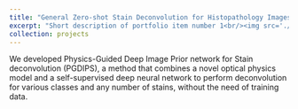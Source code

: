 ```yaml
---
title: "General Zero-shot Stain Deconvolution for Histopathology Images"
excerpt: "Short description of portfolio item number 1<br/><img src='./images/pgdips.png'/>"
collection: projects
---
```


We developed Physics-Guided Deep Image Prior network for Stain deconvolution (PGDIPS), a method that combines a novel optical physics model and a self-supervised deep neural network to perform deconvolution for various classes and any number of stains, without the need of training data.